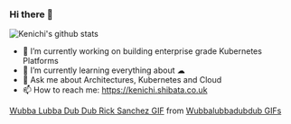 ### Hi there 👋

![Kenichi's github stats](https://github-readme-stats.vercel.app/api?username=Kenichi-Shibata&hide=["issues"]&show_icons=true)


- 🔭 I’m currently working on building enterprise grade Kubernetes Platforms
- 🌱 I’m currently learning everything about ☁
- 💬 Ask me about Architectures, Kubernetes and Cloud
- 📫 How to reach me: https://kenichi.shibata.co.uk


<div class="tenor-gif-embed" data-postid="17702741" data-share-method="host" data-width="100%" data-aspect-ratio="1.7978339350180503"><a href="https://tenor.com/view/wubba-lubba-dub-dub-rick-sanchez-rick-and-morty-gif-17702741">Wubba Lubba Dub Dub Rick Sanchez GIF</a> from <a href="https://tenor.com/search/wubbalubbadubdub-gifs">Wubbalubbadubdub GIFs</a></div><script type="text/javascript" async src="https://tenor.com/embed.js"></script>
